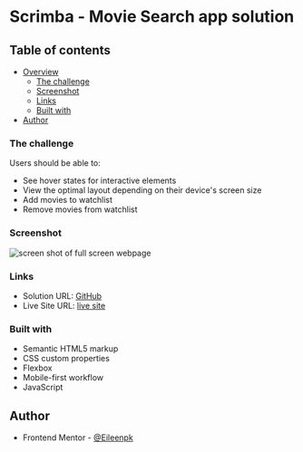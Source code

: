# Scrimba - Movie Search app solution

## Table of contents

- [Overview](#overview)
  - [The challenge](#the-challenge)
  - [Screenshot](#screenshot)
  - [Links](#links)
  - [Built with](#built-with)
- [Author](#author)


### The challenge

Users should be able to:

- See hover states for interactive elements
- View the optimal layout depending on their device's screen size
- Add movies to watchlist
- Remove movies from watchlist

### Screenshot

![screen shot of full screen webpage](https://github.com/Eileenpk/movie-search-app/blob/main/images/Screenshot.png)

### Links

- Solution URL: [GitHub](https://github.com/Eileenpk/movie-search-app)
- Live Site URL: [live site]( https://eileenpk.github.io/movie-search-app/)

### Built with

- Semantic HTML5 markup
- CSS custom properties
- Flexbox
- Mobile-first workflow
- JavaScript

## Author

- Frontend Mentor - [@Eileenpk](https://www.frontendmentor.io/profile/Eileenpk)
